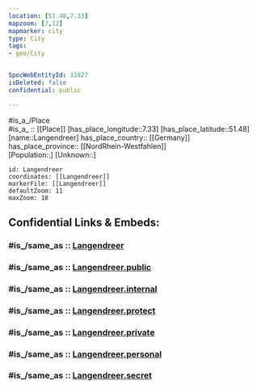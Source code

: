 ```yaml
---
location: [51.48,7.33] 
mapzoom: [7,12] 
mapmarker: city 
type: City
tags:
- geo/City


SpocWebEntityId: 31827
isDeleted: false
confidential: public

---
```

#is_a_/Place  
#is_a_ :: [[Place]] 
[has_place_longitude::7.33] 
[has_place_latitude::51.48] 
[name::Langendreer] 
has_place_country:: [[Germany]]  
has_place_province:: [[NordRhein-Westfahlen]]  
[Population::] 
[Unknown::] 


```leaflet
id: Langendreer
coordinates: [[Langendreer]] 
markerFile: [[Langendreer]] 
defaultZoom: 11 
maxZoom: 18
```


## Confidential Links & Embeds: 

### #is_/same_as :: [Langendreer](/_Standards/Earth/Continent/Europe/Europe~Central/Germany/Germany~West/Nordrhein-Westfalen/counties~NW/Bochum/Langendreer.md) 

### #is_/same_as :: [Langendreer.public](/_public/Earth/Continent/Europe/Europe~Central/Germany/Germany~West/Nordrhein-Westfalen/counties~NW/Bochum/Langendreer.public.md) 

### #is_/same_as :: [Langendreer.internal](/_internal/Earth/Continent/Europe/Europe~Central/Germany/Germany~West/Nordrhein-Westfalen/counties~NW/Bochum/Langendreer.internal.md) 

### #is_/same_as :: [Langendreer.protect](/_protect/Earth/Continent/Europe/Europe~Central/Germany/Germany~West/Nordrhein-Westfalen/counties~NW/Bochum/Langendreer.protect.md) 

### #is_/same_as :: [Langendreer.private](/_private/Earth/Continent/Europe/Europe~Central/Germany/Germany~West/Nordrhein-Westfalen/counties~NW/Bochum/Langendreer.private.md) 

### #is_/same_as :: [Langendreer.personal](/_personal/Earth/Continent/Europe/Europe~Central/Germany/Germany~West/Nordrhein-Westfalen/counties~NW/Bochum/Langendreer.personal.md) 

### #is_/same_as :: [Langendreer.secret](/_secret/Earth/Continent/Europe/Europe~Central/Germany/Germany~West/Nordrhein-Westfalen/counties~NW/Bochum/Langendreer.secret.md)

